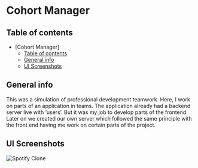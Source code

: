 # Cohort Manager  

## Table of contents

-   [Cohort Manager]
    -   [Table of contents](#table-of-contents)
    -   [General info](#general-info)
    -   [UI Screenshots](#ui-screenshots)
          

## General info

This was a simulation of professional development teamwork. Here, I work on parts of an application in teams. The application already had a backend server live with ‘users’. But it was my job to develop parts of the frontend. Later on we created our own server which followed the same principle with the front end having me work on certain parts of the project.

## UI Screenshots



![Spotify Clone](/assets/img/spotify.png)







